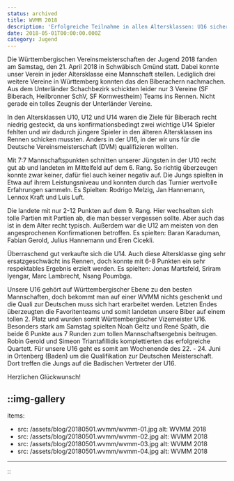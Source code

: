 ```yaml
---
status: archived
title: WVMM 2018
description: 'Erfolgreiche Teilnahme in allen Altersklassen: U16 sichert sich Vizemeistertitel und Qualifikation für die Deutsche Meisterschaft.'
date: 2018-05-01T00:00:00.000Z
category: Jugend
---
```


Die Württembergischen Vereinsmeisterschaften der Jugend 2018 fanden am Samstag, den 21. April 2018 in Schwäbisch Gmünd statt. Dabei konnte unser Verein in jeder Altersklasse eine Mannschaft stellen. Lediglich drei weitere Vereine in Württemberg konnten das den Biberachern nachmachen. Aus dem Unterländer Schachbezirk schickten leider nur 3 Vereine (SF Biberach, Heilbronner SchV, SF Kornwestheim) Teams ins Rennen. Nicht gerade ein tolles Zeugnis der Unterländer Vereine.

In den Altersklassen U10, U12 und U14 waren die Ziele für Biberach recht niedrig gesteckt, da uns konfirmationsbedingt zwei wichtige U14 Spieler fehlten und wir dadurch jüngere Spieler in den älteren Altersklassen ins Rennen schicken mussten. Anders in der U16, in der wir uns für die Deutsche Vereinsmeisterschaft (DVM) qualifizieren wollten.

Mit 7:7 Mannschaftspunkten schnitten unserer Jüngsten in der U10 recht gut ab und landeten im Mittelfeld auf dem 6. Rang. So richtig überzeugen konnte zwar keiner, dafür fiel auch keiner negativ auf. Die Jungs spielten in Etwa auf ihrem Leistungsniveau und konnten durch das Turnier wertvolle Erfahrungen sammeln. Es Spielten: Rodrigo Melzig, Jan Hannemann, Lennox Kraft und Luis Luft.

Die landete mit nur 2-12 Punkten auf dem 9. Rang. Hier wechselten sich tolle Partien mit Partien ab, die man besser vergessen sollte. Aber auch das ist in dem Alter recht typisch. Außerdem war die U12 am meisten von den angesprochenen Konfirmationen betroffen. Es spielten: Baran Karaduman, Fabian Gerold, Julius Hannemann und Eren Cicekli.

Überraschend gut verkaufte sich die U14. Auch diese Altersklasse ging sehr ersatzgeschwächt ins Rennen, doch konnte mit 6-8 Punkten ein sehr respektables Ergebnis erzielt werden. Es spielten: Jonas Martsfeld, Sriram Iyengar, Marc Lambrecht, Nsang Poumbga.

Unsere U16 gehört auf Württembergischer Ebene zu den besten Mannschaften, doch bekommt man auf einer WVMM nichts geschenkt und die Quali zur Deutschen muss sich hart erarbeitet werden. Letzten Endes überzeugten die Favoritenteams und somit landeten unsere Biber auf einem tollen 2. Platz und wurden somit Württembergischer Vizemeister U16. Besonders stark am Samstag spielten Noah Geltz und René Späth, die beide 6 Punkte aus 7 Runden zum tollen Mannschaftsergebnis beitrugen. Robin Gerold und Simeon Triantafillidis komplettierten das erfolgreiche Quartett. Für unsere U16 geht es somit am Wochenende des 22. - 24. Juni in Ortenberg (Baden) um die Qualifikation zur Deutschen Meisterschaft. Dort treffen die Jungs auf die Badischen Vertreter der U16.

Herzlichen Glückwunsch!

::img-gallery
---
items:
  - src: /assets/blog/20180501.wvmm/wvmm-01.jpg
    alt: WVMM 2018
  - src: /assets/blog/20180501.wvmm/wvmm-02.jpg
    alt: WVMM 2018
  - src: /assets/blog/20180501.wvmm/wvmm-03.jpg
    alt: WVMM 2018
  - src: /assets/blog/20180501.wvmm/wvmm-04.jpg
    alt: WVMM 2018
---
::
